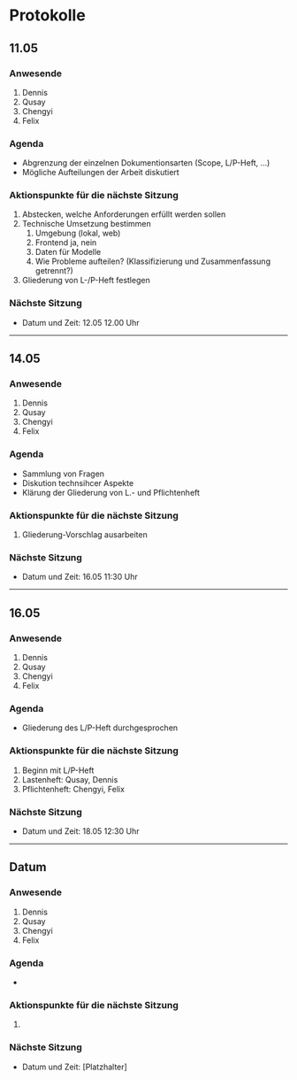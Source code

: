 # Protokolle

## 11.05

### Anwesende
1. Dennis
2. Qusay
3. Chengyi
4. Felix

### Agenda

* Abgrenzung der einzelnen Dokumentionsarten (Scope, L/P-Heft, ...)
* Mögliche Aufteilungen der Arbeit diskutiert

### Aktionspunkte für die nächste Sitzung

1. Abstecken, welche Anforderungen erfüllt werden sollen
2. Technische Umsetzung bestimmen
   1. Umgebung (lokal, web)
   2. Frontend ja, nein
   3. Daten für Modelle
   4. Wie Probleme aufteilen? (Klassifizierung und Zusammenfassung getrennt?)
3. Gliederung von L-/P-Heft festlegen

### Nächste Sitzung

- Datum und Zeit: 12.05 12.00 Uhr
  
---

## 14.05

### Anwesende
1. Dennis
2. Qusay
3. Chengyi
4. Felix

### Agenda

* Sammlung von Fragen
* Diskution technsihcer Aspekte
* Klärung der Gliederung von L.- und Pflichtenheft

### Aktionspunkte für die nächste Sitzung

1. Gliederung-Vorschlag ausarbeiten

### Nächste Sitzung

- Datum und Zeit: 16.05 11:30 Uhr

---

## 16.05

### Anwesende
1. Dennis
2. Qusay
3. Chengyi
4. Felix

### Agenda

- Gliederung des L/P-Heft durchgesprochen

### Aktionspunkte für die nächste Sitzung

1. Beginn mit L/P-Heft
2. Lastenheft: Qusay, Dennis
3. Pflichtenheft: Chengyi, Felix

### Nächste Sitzung

- Datum und Zeit: 18.05 12:30 Uhr

---

## Datum

### Anwesende
1. Dennis
2. Qusay
3. Chengyi
4. Felix

### Agenda

- 

### Aktionspunkte für die nächste Sitzung

1. 

### Nächste Sitzung

- Datum und Zeit: [Platzhalter]